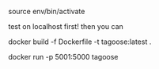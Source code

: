source env/bin/activate

test on localhost first! then you can 

docker build -f Dockerfile -t tagoose:latest .

docker run -p 5001:5000 tagoose

